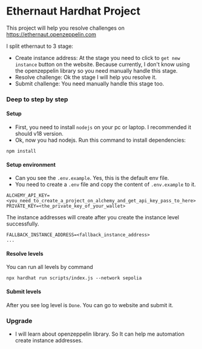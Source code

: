 # Ethernaut Hardhat Project

This project will help you resolve challenges on https://ethernaut.openzeppelin.com

I split ethernaut to 3 stage:
- Create instance address: At the stage you need to click to `get new instance` button on the website. Because currently, I don't know using the openzeppelin library so you need manually handle this stage.
- Resolve challenge: Ok the stage I will help you resolve it.
- Submit challenge: You need manually handle this stage too.

### Deep to step by step

#### Setup
- First, you need to install `nodejs` on your pc or laptop. I recommended it should v18 version.
- Ok, now you had nodejs. Run this command to install dependencies:
```
npm install
```

#### Setup environment
- Can you see the `.env.example`.  Yes, this is the default env file.
- You need to create a `.env` file and copy the content of `.env.example` to it.
```
ALCHEMY_API_KEY=<you_need_to_create_a_project_on_alchemy_and_get_api_key_pass_to_here>
PRIVATE_KEY=<the_private_key_of_your_wallet>

```
The instance addresses will create after you create the instance level successfully.
```
FALLBACK_INSTANCE_ADDRESS=<fallback_instance_address>
...
```

#### Resolve levels
<!-- You can resolve a level by command `npx hardhat run <file_name> --network sepolia`.
Example:

```
npx hardhat run levels/Fallback.js --network sepolia
``` -->

You can run all levels by command
```
npx hardhat run scripts/index.js --network sepolia
```

#### Submit levels
After you see log level is `Done`. You can go to website and submit it.

### Upgrade
- I will learn about openzeppelin library. So It can help me automation create instance addresses.
